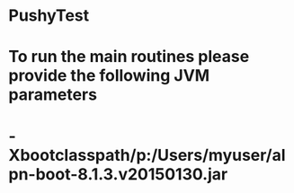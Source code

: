 # PushyTest
# To run the main routines please provide the following JVM parameters
# -Xbootclasspath/p:/Users/myuser/alpn-boot-8.1.3.v20150130.jar